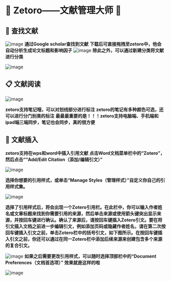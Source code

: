 # 🎉 Zetoro——文献管理大师 🚀

## 👥 查找文献  
![image](https://github.com/user-attachments/assets/5a7c5ea2-3648-46d3-b682-03c135935635)
**通过Google scholar查找到文献**
**下载后可直接拖拽至zetoro中，他会自动分析生成论文标题和影响因子**
![image](https://github.com/user-attachments/assets/feaeedfd-e1db-416a-8eef-a867b3cb49ea)
**除此之外，可以通过新建分类将文献进行分类**

![image](https://github.com/user-attachments/assets/9dfea093-9396-40f3-a72f-ad972277deb6)

## 📋 文献阅读
![image](https://github.com/user-attachments/assets/01850acd-1a78-40a1-943b-8e54bacb9393)

**zetoro支持笔记哦，可以对划线部分进行标注**
**zetoro的笔记有多种颜色可选，还可以进行分门别类的标注**
**最最最重要的是！！！zetoro支持电脑端、手机端和ipad端三端同步，笔记也会同步，真的很方便**

## 📌 文献插入
**zetoro支持在wps和word中插入引用文献**
**点击Word文档菜单栏中的“Zotero”，然后点击““Add/Edit Citation（添加/编辑引文）”**

![image](https://github.com/user-attachments/assets/3ec091db-9ada-4ea2-b5a9-ee8acc3f0f73)

**选择你想要的引用样式，或单击“Manage Styles（管理样式）”自定义你自己的引用样式集。**

![image](https://github.com/user-attachments/assets/4254ee00-8ed0-4018-91e7-a9b5e71c983b)

**选择了引用样式后，将会出现一个Zotero引用栏。在此栏中，你可以输入作者姓名或文章标题来找到你需要引用的来源，然后单击来源或使用箭头键突出显示来源，并按回车键进行确认。确认了来源后，请按回车键插入Zotero引文。要在将引文插入文档之前进一步编辑引文，例如添加页码或隐藏作者姓名，请在第二次按回车键插入引文之前，单击Zotero栏中的括号引文，如下图所示。在按回车键插入引文之前，你还可以通过在同一Zotero栏中添加后续来源来创建包含多个来源的复合引文。**

![image](https://github.com/user-attachments/assets/5fd32c51-4541-4eff-8058-dba65ad3977c)
**如果之后需要更改引用样式，可以随时选择顶部栏中的“Document Preferences（文档首选项）”**
**效果就是这样的啦**

![image](https://github.com/user-attachments/assets/524352de-653d-4a14-87f2-191a9b01ba18)
